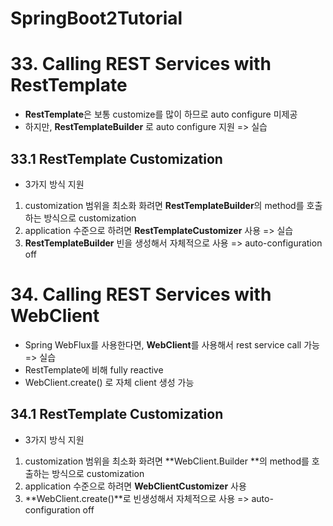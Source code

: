 # SpringBoot2Tutorial


# 33. Calling REST Services with RestTemplate


* **RestTemplate**은 보통 customize를 많이 하므로 auto configure 미제공
* 하지만, **RestTemplateBuilder** 로 auto configure 지원 => 실습


## 33.1 RestTemplate Customization
* 3가지 방식 지원
1. customization 범위을 최소화 화려면 **RestTemplateBuilder**의 method를 호출하는 방식으로 customization
2. application 수준으로 하려면 **RestTemplateCustomizer** 사용 => 실습
3. **RestTemplateBuilder** 빈을 생성해서 자체적으로 사용 => auto-configuration off

# 34. Calling REST Services with WebClient
* Spring WebFlux를 사용한다면, **WebClient**를 사용해서 rest service call 가능 => 실습
* RestTemplate에 비해 fully reactive
* WebClient.create() 로 자체 client 생성 가능

## 34.1 RestTemplate Customization
* 3가지 방식 지원
1. customization 범위을 최소화 화려면 **WebClient.Builder **의 method를 호출하는 방식으로 customization
2. application 수준으로 하려면 **WebClientCustomizer** 사용
3. **WebClient.create()**로 빈생성해서 자체적으로 사용 => auto-configuration off